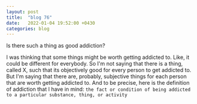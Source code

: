 ```yaml
---
layout: post
title:  "blog 76"
date:   2022-01-04 19:52:00 +0430
categories: blog
---
```


Is there such a thing as good addiction?

I was thinking that some things might be worth getting addicted to.
Like, it could be different for everybody. So I'm not saying that there is a thing, called X, such that its objectively good for every person to get addicted to. But I'm saying that there are, probably, subjective things for each person that are worth getting addicted to. And to be precise, here is the definition of addiction that I have in mind:
`the fact or condition of being addicted to a particular substance, thing, or activity`

